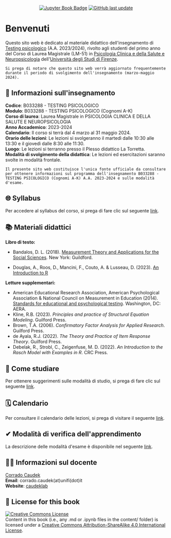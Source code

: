 <div align="center">

<a target="_blank" rel="noopener noreferrer" href="https://ccaudek.github.io/psy_test">![Jupyter Book Badge](https://jupyterbook.org/badge.svg)</a> <a target="_blank" rel="noopener noreferrer" href="https://github.com/ccaudek/psy_test">![GitHub last update](https://img.shields.io/github/last-commit/ccaudek/psy_test?color=blue&label=last%20update)</a>

</div>

# Benvenuti

Questo sito web è dedicato al materiale didattico dell'insegnamento di [Testing psicologico](https://www.unifi.it/p-ins2-2023-690310-0.html) (A.A. 2023/2024), rivolto agli studenti del primo anno del Corso di Laurea Magistrale (LM-51) in [Psicologia Clinica e della Salute e Neuropsicologia](https://www.psicologia.unifi.it/vp-418-corso-di-laurea-magistrale-in-psicologia-clinica-e-della-salute-e-neuropsicologia-classe-lm-51.html) dell'[Università degli Studi di Firenze](https://www.unifi.it/).

```{warning}
Si prega di notare che questo sito web verrà aggiornato frequentemente durante il periodo di svolgimento dell'insegnamento (marzo-maggio 2024).
```

## 📝 Informazioni sull'insegnamento

**Codice**: B033288 - TESTING PSICOLOGICO </br>
**Modulo**: B033288 - TESTING PSICOLOGICO (Cognomi A-K) </br>
**Corso di laurea**: Laurea Magistrale in PSICOLOGIA CLINICA E DELLA SALUTE E NEUROPSICOLOGIA </br>
**Anno Accademico**: 2023-2024 </br>
**Calendario**: Il corso si terrà dal 4 marzo al 31 maggio 2024.</br>
**Orario delle lezioni**: Le lezioni si svolgeranno il martedì dalle 10:30 alle 13:30 e il giovedì dalle 8:30 alle 11:30.</br>
**Luogo**: Le lezioni si terranno presso il Plesso didattico La Torretta.</br>
**Modalità di svolgimento della didattica**: Le lezioni ed esercitazioni saranno svolte in modalità frontale.</br>

```{admonition} Importante
Il presente sito web costituisce l'unica fonte ufficiale da consultare per ottenere informazioni sul programma dell'insegnamento B033288 - TESTING PSICOLOGICO (Cognomi A-K) A.A. 2023-2024 e sulle modalità d'esame.
```

## 🌐 Syllabus

Per accedere al syllabus del corso, si prega di fare clic sul seguente [link](syllabus/syllabus.ipynb).

## 📚 Materiali didattici

**Libro di testo:**

- Bandalos, D. L. (2018). [Measurement Theory and Applications for the Social Sciences](https://www.guilford.com/books/Measurement-Theory-and-Applications-for-the-Social-Sciences/Deborah-Bandalos/9781462532131). New York: Guildford.

- Douglas, A., Roos, D., Mancini, F., Couto, A. & Lusseau, D. (2023). [An Introduction to R](https://intro2r.com)

**Letture supplementari:**

- American Educational Research Association, American Psychological Association & National Council on Measurement in Education (2014). [Standards for educational and psychological testing](https://www.aera.net/Publications/Books/Standards-for-Educational-Psychological-Testing-2014-Edition). Washington, DC: AERA. </br>
- Kline, R.B. (2023). _Principles and practice of Structural Equation Modeling_. Guilford Press.
- Brown, T.A. (2006). _Confirmatory Factor Analysis for Applied Research_. Guilford Press.
- de Ayala, R.J. (2022). _The Theory and Practice of Item Response Theory_. Guilford Press.
- Debelak, R., Strobl, C., Zeigenfuse, M. D. (2022). _An Introduction to the Rasch Model with Examples in R_. CRC Press.

## 💭 Come studiare

Per ottenere suggerimenti sulle modalità di studio, si prega di fare clic sul seguente [link](syllabus/study_method.ipynb).

## 🗓️ Calendario

Per consultare il calendario delle lezioni, si prega di visitare il seguente [link](syllabus/calendar.ipynb).

## ✔ Modalità di verifica dell'apprendimento

La descrizione delle modalità d'esame è disponibile nel seguente [link](syllabus/exam.ipynb).

## 👨‍🏫 Informazioni sul docente

[Corrado Caudek](https://www.unifi.it/p-doc2-2008-0-A-2c2a342f3b29-1.html)<br>
**Email**: corrado.caudek(at)unifi(dot)it<br>
**Website**: [caudeklab](https://ccaudek.github.io/caudeklab)</br>

## 🎫 License for this book

<a rel="license" target="_blank" rel="noopener noreferrer" href="http://creativecommons.org/licenses/by-sa/4.0/"><img alt="Creative Commons License" style="border-width:0" src="https://i.creativecommons.org/l/by-sa/4.0/88x31.png" /></a><br />
Content in this book (i.e., any .md or .ipynb files in the content/ folder) is licensed under a <a rel="license" target="_blank" rel="noopener noreferrer" href="http://creativecommons.org/licenses/by-sa/4.0/">Creative Commons Attribution-ShareAlike 4.0 International License</a>.
